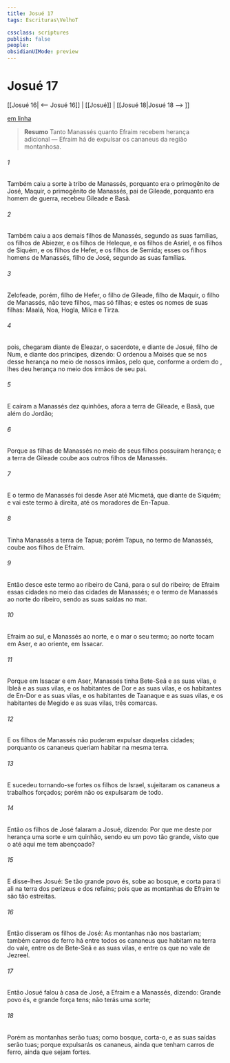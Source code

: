 ```yaml
---
title: Josué 17
tags: Escrituras\VelhoT

cssclass: scriptures
publish: false
people:
obsidianUIMode: preview
---
```


# Josué 17
[[Josué 16| <-- Josué 16]] | [[Josué]] | [[Josué 18|Josué 18 --> ]]

[em linha](https://churchofjesuschrist.org/study/scriptures/ot/josh/17?lang=por)

> __Resumo__
Tanto Manassés quanto Efraim recebem herança adicional — Efraim há de expulsar os cananeus da região montanhosa.

###### 1 
Também caiu a sorte à tribo de Manassés, porquanto era o primogênito de José,  Maquir, o primogênito de Manassés, pai de Gileade, porquanto era homem de guerra, recebeu Gileade e Basã.

###### 2 
Também caiu a  aos demais filhos de Manassés, segundo as suas famílias,  os filhos de Abiezer, e os filhos de Heleque, e os filhos de Asriel, e os filhos de Siquém, e os filhos de Hefer, e os filhos de Semida; esses  os filhos homens de Manassés, filho de José, segundo as suas famílias.

###### 3 
Zelofeade, porém, filho de Hefer, o filho de Gileade, filho de Maquir, o filho de Manassés, não teve filhos, mas só filhas; e estes  os nomes de suas filhas: Maalá, Noa, Hogla, Milca e Tirza.

###### 4 
 pois, chegaram diante de Eleazar, o sacerdote, e diante de Josué, filho de Num, e diante dos príncipes, dizendo: O  ordenou a Moisés que se nos desse herança no meio de nossos irmãos, pelo que, conforme a ordem do , lhes deu herança no meio dos irmãos de seu pai.

###### 5 
E caíram a Manassés dez quinhões, afora a terra de Gileade, e Basã, que  além do Jordão;

###### 6 
Porque as filhas de Manassés no meio de seus filhos possuíram herança; e a terra de Gileade coube aos outros filhos de Manassés.

###### 7 
E o termo de Manassés foi desde Aser até Micmetá, que  diante de Siquém; e vai este termo à direita, até os moradores de En-Tapua.

###### 8 
Tinha Manassés a terra de Tapua; porém Tapua, no termo de Manassés, coube aos filhos de Efraim.

###### 9 
Então desce este termo ao ribeiro de Caná, para o sul do ribeiro; de Efraim  essas cidades no meio das cidades de Manassés; e o termo de Manassés  ao norte do ribeiro, sendo as suas saídas no mar.

###### 10 
Efraim ao sul, e Manassés ao norte, e o mar  o seu termo; ao norte tocam em Aser, e ao oriente, em Issacar.

###### 11 
Porque em Issacar e em Aser, Manassés tinha Bete-Seã e as suas vilas, e Ibleã e as suas vilas, e os habitantes de Dor e as suas vilas, e os habitantes de En-Dor e as suas vilas, e os habitantes de Taanaque e as suas vilas, e os habitantes de Megido e as suas vilas, três comarcas.

###### 12 
E os filhos de Manassés não puderam expulsar  daquelas cidades; porquanto os cananeus queriam habitar na mesma terra.

###### 13 
E sucedeu  tornando-se fortes os filhos de Israel, sujeitaram os cananeus a trabalhos forçados; porém não os expulsaram de todo.

###### 14 
Então os filhos de José falaram a Josué, dizendo: Por que me deste por herança  uma sorte e um quinhão, sendo eu um povo tão grande, visto que o  até aqui me tem abençoado?

###### 15 
E disse-lhes Josué: Se tão grande povo és, sobe ao bosque, e corta para ti ali  na terra dos perizeus e dos refains; pois que as montanhas de Efraim te são tão estreitas.

###### 16 
Então disseram os filhos de José: As montanhas não nos bastariam; também carros de ferro há entre todos os cananeus que habitam na terra do vale, entre os de Bete-Seã e as suas vilas, e entre os que  no vale de Jezreel.

###### 17 
Então Josué falou à casa de José, a Efraim e a Manassés, dizendo: Grande povo és, e grande força tens; não terás  uma sorte;

###### 18 
Porém as montanhas serão tuas;  como  bosque, corta-o, e as suas saídas serão tuas; porque expulsarás os cananeus, ainda que tenham carros de ferro, ainda que sejam fortes.


